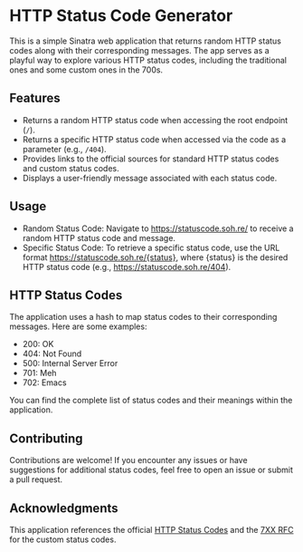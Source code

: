 # HTTP Status Code Generator

This is a simple Sinatra web application that returns random HTTP status codes along with their corresponding messages. The app serves as a playful way to explore various HTTP status codes, including the traditional ones and some custom ones in the 700s.

## Features

- Returns a random HTTP status code when accessing the root endpoint (`/`).
- Returns a specific HTTP status code when accessed via the code as a parameter (e.g., `/404`).
- Provides links to the official sources for standard HTTP status codes and custom status codes.
- Displays a user-friendly message associated with each status code.

## Usage
- Random Status Code: Navigate to https://statuscode.soh.re/ to receive a random HTTP status code and message.
- Specific Status Code: To retrieve a specific status code, use the URL format https://statuscode.soh.re/{status}, where {status} is the desired HTTP status code (e.g., https://statuscode.soh.re/404).

## HTTP Status Codes
The application uses a hash to map status codes to their corresponding messages. Here are some examples:

- 200: OK
- 404: Not Found
- 500: Internal Server Error
- 701: Meh
- 702: Emacs

You can find the complete list of status codes and their meanings within the application.

## Contributing

Contributions are welcome! If you encounter any issues or have suggestions for additional status codes, feel free to open an issue or submit a pull request.

## Acknowledgments
This application references the official [HTTP Status Codes](https://en.wikipedia.org/wiki/List_of_HTTP_status_codes) and the [7XX RFC](https://github.com/joho/7XX-rfc) for the custom status codes.
